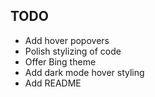 ## TODO

- Add hover popovers
- Polish stylizing of code
- Offer Bing theme
- Add dark mode hover styling 
- Add README
